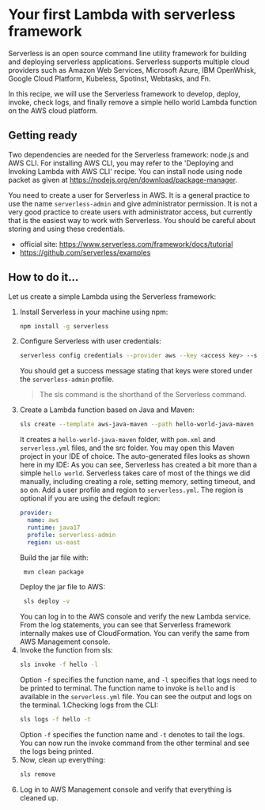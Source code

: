# Your first Lambda with serverless framework
Serverless is an open source command line utility framework for building and deploying serverless applications. Serverless supports multiple cloud providers such as Amazon Web Services, Microsoft Azure, IBM OpenWhisk, Google Cloud Platform, Kubeless, Spotinst, Webtasks, and Fn. 

In this recipe, we will use the Serverless framework to develop, deploy, invoke, check logs, and finally remove a simple hello world Lambda function on the AWS cloud platform.

## Getting ready
Two dependencies are needed for the Serverless framework: node.js and AWS CLI. For installing AWS CLI, you may refer to the 'Deploying and Invoking Lambda with AWS CLI' recipe. You can install node using node packet as given at https://nodejs.org/en/download/package-manager.

You need to create a user for Serverless in AWS. It is a general practice to use the name `serverless-admin` and give administrator permission. It is not a very good practice to create users with administrator access, but currently that is the easiest way to work with Serverless. You should be careful about storing and using these credentials.

* official site: https://www.serverless.com/framework/docs/tutorial
* https://github.com/serverless/examples
## How to do it...
Let us create a simple Lambda using the Serverless framework:
1. Install Serverless in your machine using npm:
   ```bash
   npm install -g serverless
   ```
1. Configure Serverless with user credentials:
   ```bash
   serverless config credentials --provider aws --key <access key> --secret <secret access key> --profile serverless-admin
   ```
   You should get a success message stating that keys were stored under the `serverless-admin` profile.
   > The sls command is the shorthand of the Serverless command.
1. Create a Lambda function based on Java and Maven:
   ```bash
   sls create --template aws-java-maven --path hello-world-java-maven
   ```
   It creates a `hello-world-java-maven` folder, with `pom.xml` and `serverless.yml` files, and the src folder. You may open this Maven project in your IDE of choice. The auto-generated files looks as shown here in my IDE:
   As you can see, Serverless has created a bit more than a simple `hello world`. Serverless takes care of most of the things we did manually, including creating a role, setting memory, setting timeout, and so on. 
   Add a user profile and region to `serverless.yml`. The region is optional if you are using the default region:
   ```yaml
   provider: 
     name: aws
     runtime: java17
     profile: serverless-admin
     region: us-east
   ```
   Build the jar file with: 
   ```bash   
    mvn clean package
   ```
   Deploy the jar file to AWS:
   ```bash   
    sls deploy -v
   ```
   You can log in to the AWS console and verify the new Lambda service. From the log statements, you can see that Serverless framework internally makes use of CloudFormation. You can verify the same from AWS Management console. 
1. Invoke the function from sls:  
   ```bash
   sls invoke -f hello -l
   ```  
   Option `-f` specifies the function name, and `-l` specifies that logs need to be printed to terminal. The function name to invoke is `hello` and is available in the `serverless.yml` file. You can see the output and logs on the terminal. 
1.Checking logs from the CLI:
   ```bash
   sls logs -f hello -t
   ```
   Option `-f` specifies the function name and `-t` denotes to tail the logs. You can now run the invoke command from the other terminal and see the logs being printed.
1. Now, clean up everything:
   ```bash
   sls remove
   ```
1. Log in to AWS Management console and verify that everything is cleaned up.   